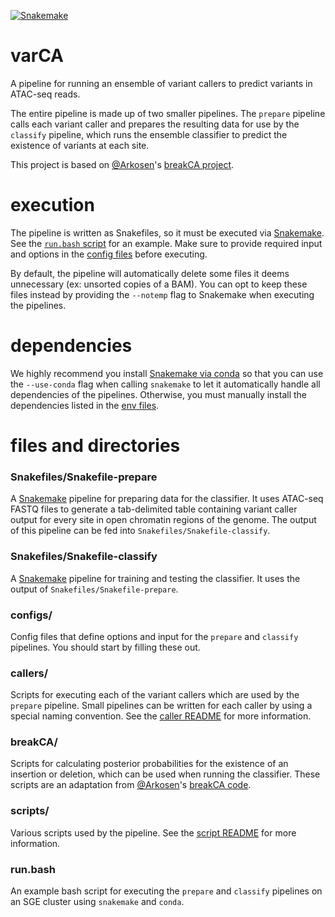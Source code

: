 [![Snakemake](https://img.shields.io/badge/snakemake-≥5.5.0-brightgreen.svg?style=flat-square)](https://snakemake.bitbucket.io)

# varCA
A pipeline for running an ensemble of variant callers to predict variants in ATAC-seq reads.

The entire pipeline is made up of two smaller pipelines. The `prepare` pipeline calls each variant caller and prepares the resulting data for use by the `classify` pipeline, which runs the ensemble classifier to predict the existence of variants at each site.

This project is based on [@Arkosen](https://github.com/Arkosen)'s [breakCA project](https://github.com/Arkosen/BreakCA).

# execution
The pipeline is written as Snakefiles, so it must be executed via [Snakemake](https://snakemake.readthedocs.io/en/stable/). See the [`run.bash` script](https://github.com/aryam7/breakCA/blob/master/run.bash) for an example. Make sure to provide required input and options in the [config files](https://github.com/aryam7/breakCA/blob/master/configs) before executing.

By default, the pipeline will automatically delete some files it deems unnecessary (ex: unsorted copies of a BAM). You can opt to keep these files instead by providing the `--notemp` flag to Snakemake when executing the pipelines.

# dependencies
We highly recommend you install [Snakemake via conda](https://snakemake.readthedocs.io/en/stable/getting_started/installation.html#installation-via-conda) so that you can use the `--use-conda` flag when calling `snakemake` to let it automatically handle all dependencies of the pipelines. Otherwise, you must manually install the dependencies listed in the [env files](https://github.com/aryam7/breakCA/blob/master/envs).

# files and directories

### Snakefiles/Snakefile-prepare
A [Snakemake](https://snakemake.readthedocs.io/en/stable/) pipeline for preparing data for the classifier. It uses ATAC-seq FASTQ files to generate a tab-delimited table containing variant caller output for every site in open chromatin regions of the genome. The output of this pipeline can be fed into `Snakefiles/Snakefile-classify`.

### Snakefiles/Snakefile-classify
A [Snakemake](https://snakemake.readthedocs.io/en/stable/) pipeline for training and testing the classifier. It uses the output of `Snakefiles/Snakefile-prepare`.

### configs/
Config files that define options and input for the `prepare` and `classify` pipelines. You should start by filling these out.

### callers/
Scripts for executing each of the variant callers which are used by the `prepare` pipeline. Small pipelines can be written for each caller by using a special naming convention. See the [caller README](https://github.com/aryam7/breakCA/blob/master/callers/README.md) for more information.

### breakCA/
Scripts for calculating posterior probabilities for the existence of an insertion or deletion, which can be used when running the classifier. These scripts are an adaptation from [@Arkosen](https://github.com/Arkosen)'s [breakCA code](https://github.com/Arkosen/BreakCA/tree/master/bin).

### scripts/
Various scripts used by the pipeline. See the [script README](https://github.com/aryam7/breakCA/blob/master/scripts/README.md) for more information.

### run.bash
An example bash script for executing the `prepare` and `classify` pipelines on an SGE cluster using `snakemake` and `conda`.
